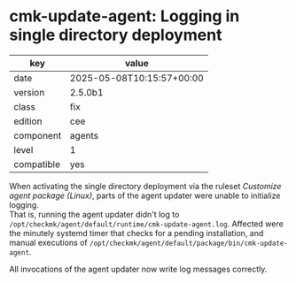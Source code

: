 [//]: # (werk v2)
# cmk-update-agent: Logging in single directory deployment

key        | value
---------- | ---
date       | 2025-05-08T10:15:57+00:00
version    | 2.5.0b1
class      | fix
edition    | cee
component  | agents
level      | 1
compatible | yes

When activating the single directory deployment via the ruleset _Customize agent package (Linux)_,
parts of the agent updater were unable to initialize logging.<br>
That is, running the agent updater didn't log to `/opt/checkmk/agent/default/runtime/cmk-update-agent.log`.
Affected were the minutely systemd timer that checks for a pending installation, and manual executions
of `/opt/checkmk/agent/default/package/bin/cmk-update-agent`.

All invocations of the agent updater now write log messages correctly.
